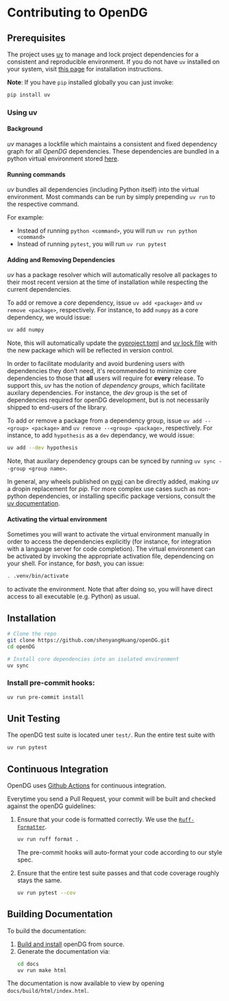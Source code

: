 # Contributing to OpenDG

## Prerequisites

The project uses [uv](https://docs.astral.sh/uv/) to manage and lock project dependencies for a consistent and reproducible environment. If you do not have `uv` installed on your system, visit [this page](https://docs.astral.sh/uv/getting-started/installation/) for installation instructions.

**Note**: If you have `pip` installed globally you can just invoke:

```sh
pip install uv
```

### Using uv

#### Background

_uv_ manages a lockfile which maintains a consistent and fixed dependency graph for all _OpenDG_ dependencies. These dependencies are bundled in a python virtual environment stored [here](../.venv).

#### Running commands

_uv_ bundles all dependencies (including Python itself) into the virtual environment. Most commands can be run by simply prepending `uv run`
to the respective command.

For example:

- Instead of running `python <command>`, you will run `uv run python <command>`
- Instead of running `pytest`, you will run `uv run pytest`

#### Adding and Removing Dependencies

_uv_ has a package resolver which will automatically resolve all packages to their most recent version at the time of installation while respecting the current dependencies.

To add or remove a _core_ dependency, issue `uv add <package>` and `uv remove <package>`, respectively. For instance, to add `numpy` as a core dependency, we would issue:

```sh
uv add numpy
```

Note, this will automatically update the [pyproject.toml](../pyproject.toml) and [uv lock file](../uv.lock) with the new package which will be reflected in version control.

In order to facilitate modularity and avoid burdening users with dependencies they don't need, it's recommended to minimize core dependencies to those that **all** users will require for **every** release. To support this, _uv_ has the notion of _dependency groups_, which facilitate auxilary dependencies. For instance, the _dev_ group is the set of dependencies required for openDG development, but is not necessarily shipped to end-users of the library.

To add or remove a package from a dependency group, issue `uv add --<group> <package>` and `uv remove --<group> <package>`, respectively. For instance, to add `hypothesis` as a `dev` dependancy, we would issue:

```sh
uv add --dev hypothesis
```

Note, that auxilary dependency groups can be synced by running `uv sync --group <group name>`.

In general, any wheels published on [pypi](https://pypi.org/) can be directly added, making _uv_ a dropin replacement for _pip_. For more complex use cases such as non-python dependencies, or installing specific package versions, consult the [uv documentation](https://docs.astral.sh/uv/).

#### Activating the virtual environment

Sometimes you will want to activate the virtual environment manually in order to access the dependencies explicitly (for instance, for integration with a language server for code completion). The virtual environment can be activated by invoking the appropriate activation file, dependencing on your shell. For instance, for _bash_, you can issue:

```sh
. .venv/bin/activate
```

to activate the environment. Note that after doing so, you will have direct access to all executable (e.g. Python) as usual.

## Installation

```sh
# Clone the repo
git clone https://github.com/shenyangHuang/openDG.git
cd openDG

# Install core dependencies into an isolated environment
uv sync
```

### Install pre-commit hooks:

```sh
uv run pre-commit install
```

## Unit Testing

The openDG test suite is located uner `test/`.
Run the entire test suite with

```sh
uv run pytest
```

## Continuous Integration

OpenDG uses [Github Actions](https://github.com/shenyangHuang/openDG/tree/main/.github/workflows) for continuous integration.

Everytime you send a Pull Request, your commit will be built and checked against the openDG guidelines:

1. Ensure that your code is formatted correctly. We use the [`Ruff-Formatter`](https://docs.astral.sh/ruff/formatter/).

   ```bash
   uv run ruff format .
   ```

   The pre-commit hooks will auto-format your code according to our style spec.

1. Ensure that the entire test suite passes and that code coverage roughly stays the same.

   ```bash
   uv run pytest --cov
   ```

## Building Documentation

To build the documentation:

1. [Build and install](#developing-pyg) openDG from source.
1. Generate the documentation via:
   ```bash
   cd docs
   uv run make html
   ```

The documentation is now available to view by opening `docs/build/html/index.html`.
